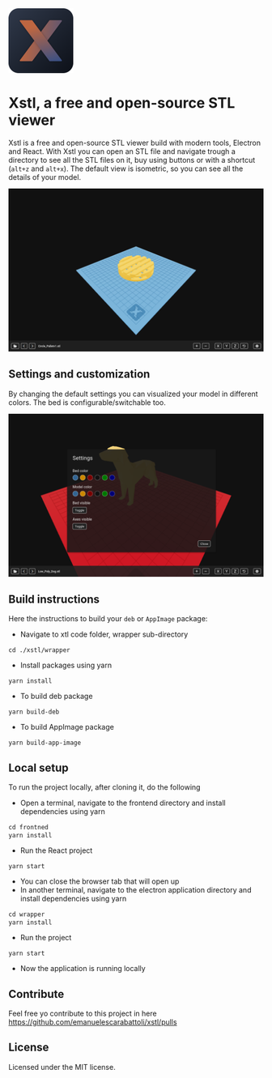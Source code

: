 <img src="./wrapper/build/icons/icon_256x256.png" alt="Xstl" width="128"/>

# Xstl, a free and open-source STL viewer

Xstl is a free and open-source STL viewer build with modern tools, Electron and React. With Xstl you can open an STL file and navigate trough a directory to see all the STL files on it, buy using buttons or with a shortcut (`alt+z` and `alt+x`). The default view is isometric, so you can see all the details of your model.

<img src="./docs/assets/images/screen-main.png" alt="Settings"/>

## Settings and customization

By changing the default settings you can visualized your model in different colors. The bed is configurable/switchable too.

<img src="./docs/assets/images/screen-settings.png" alt="Settings"/>

## Build instructions

Here the instructions to build your `deb` or `AppImage` package:

- Navigate to xtl code folder, wrapper sub-directory
```
cd ./xstl/wrapper
```
- Install packages using yarn
```
yarn install
```
- To build deb package
```
yarn build-deb
```
- To build AppImage package
```
yarn build-app-image

```

## Local setup

To run the project locally, after cloning it, do the following

- Open a terminal, navigate to the frontend directory and install dependencies using yarn
```
cd frontned
yarn install
```
- Run the React project
```
yarn start
```
- You can close the browser tab that will open up
- In another terminal, navigate to the electron application directory and install dependencies using yarn
```
cd wrapper
yarn install
```
- Run the project
```
yarn start
```
- Now the application is running locally

## Contribute

Feel free yo contribute to this project in here https://github.com/emanuelescarabattoli/xstl/pulls

## License

Licensed under the MIT license.
